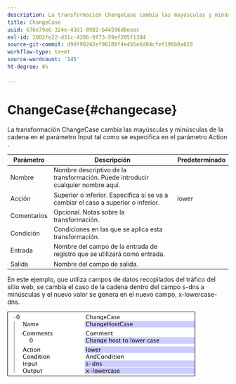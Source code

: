 ```yaml
---
description: La transformación ChangeCase cambia las mayúsculas y minúsculas de la cadena en el parámetro Input tal como se especifica en el parámetro Action .
title: ChangeCase
uuid: 676e79e6-324e-43d1-8982-b44596d0eeac
exl-id: 2002fe22-d31c-4286-9f73-59ef205f1384
source-git-commit: d9df90242ef96188f4e4b5e6d04cfef196b0a628
workflow-type: tm+mt
source-wordcount: '145'
ht-degree: 8%

---
```


# ChangeCase{#changecase}

La transformación ChangeCase cambia las mayúsculas y minúsculas de la cadena en el parámetro Input tal como se especifica en el parámetro Action .

| Parámetro | Descripción | Predeterminado |
|---|---|---|
| Nombre | Nombre descriptivo de la transformación. Puede introducir cualquier nombre aquí. |  |
| Acción | Superior o inferior. Especifica si se va a cambiar el caso a superior o inferior. | lower |
| Comentarios | Opcional. Notas sobre la transformación. |  |
| Condición | Condiciones en las que se aplica esta transformación. |  |
| Entrada | Nombre del campo de la entrada de registro que se utilizará como entrada. |  |
| Salida | Nombre del campo de salida. |  |

En este ejemplo, que utiliza campos de datos recopilados del tráfico del sitio web, se cambia el caso de la cadena dentro del campo s-dns a minúsculas y el nuevo valor se genera en el nuevo campo, x-lowercase-dns.

![](assets/cfg_TransformationType_ChangeCase.png)
